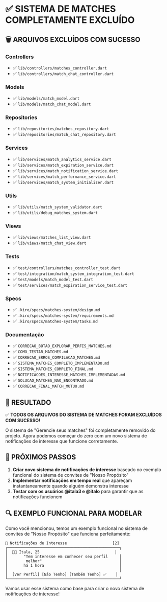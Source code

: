 # ✅ SISTEMA DE MATCHES COMPLETAMENTE EXCLUÍDO

## 🗑️ ARQUIVOS EXCLUÍDOS COM SUCESSO

### Controllers
- ✅ `lib/controllers/matches_controller.dart`
- ✅ `lib/controllers/match_chat_controller.dart`

### Models
- ✅ `lib/models/match_model.dart`
- ✅ `lib/models/match_chat_model.dart`

### Repositories
- ✅ `lib/repositories/matches_repository.dart`
- ✅ `lib/repositories/match_chat_repository.dart`

### Services
- ✅ `lib/services/match_analytics_service.dart`
- ✅ `lib/services/match_expiration_service.dart`
- ✅ `lib/services/match_notification_service.dart`
- ✅ `lib/services/match_performance_service.dart`
- ✅ `lib/services/match_system_initializer.dart`

### Utils
- ✅ `lib/utils/match_system_validator.dart`
- ✅ `lib/utils/debug_matches_system.dart`

### Views
- ✅ `lib/views/matches_list_view.dart`
- ✅ `lib/views/match_chat_view.dart`

### Tests
- ✅ `test/controllers/matches_controller_test.dart`
- ✅ `test/integration/match_system_integration_test.dart`
- ✅ `test/models/match_model_test.dart`
- ✅ `test/services/match_expiration_service_test.dart`

### Specs
- ✅ `.kiro/specs/matches-system/design.md`
- ✅ `.kiro/specs/matches-system/requirements.md`
- ✅ `.kiro/specs/matches-system/tasks.md`

### Documentação
- ✅ `CORRECAO_BOTAO_EXPLORAR_PERFIS_MATCHES.md`
- ✅ `COMO_TESTAR_MATCHES.md`
- ✅ `CORRECAO_ERROS_COMPILACAO_MATCHES.md`
- ✅ `SISTEMA_MATCHES_COMPLETO_IMPLEMENTADO.md`
- ✅ `SISTEMA_MATCHES_COMPLETO_FINAL.md`
- ✅ `NOTIFICACOES_INTERESSE_MATCHES_IMPLEMENTADAS.md`
- ✅ `SOLUCAO_MATCHES_NAO_ENCONTRADO.md`
- ✅ `CORRECAO_FINAL_MATCH_MUTUO.md`

## 🎯 RESULTADO

✅ **TODOS OS ARQUIVOS DO SISTEMA DE MATCHES FORAM EXCLUÍDOS COM SUCESSO!**

O sistema de "Gerencie seus matches" foi completamente removido do projeto. Agora podemos começar do zero com um novo sistema de notificações de interesse que funcione corretamente.

## 📝 PRÓXIMOS PASSOS

1. **Criar novo sistema de notificações de interesse** baseado no exemplo funcional do sistema de convites de "Nosso Propósito"
2. **Implementar notificações em tempo real** que apareçam instantaneamente quando alguém demonstra interesse
3. **Testar com os usuários @itala3 e @italo** para garantir que as notificações funcionem

## 🔍 EXEMPLO FUNCIONAL PARA MODELAR

Como você mencionou, temos um exemplo funcional no sistema de convites de "Nosso Propósito" que funciona perfeitamente:

```
🔔 Notificações de Interesse                    [2]
┌─────────────────────────────────────────────────┐
│  👤💕 Itala, 25                                 │
│       "Tem interesse em conhecer seu perfil     │
│        melhor"                                  │
│       há 1 hora                                 │
│                                                 │
│  [Ver Perfil] [Não Tenho] [Também Tenho] ✅    │
└─────────────────────────────────────────────────┘
```

Vamos usar esse sistema como base para criar o novo sistema de notificações de interesse!